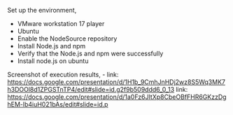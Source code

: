 Set up the environment,
- VMware workstation 17 player
- Ubuntu
- Enable the NodeSource repository
- Install Node.js and npm
- Verify that the Node.js and npm were successfully
- Install node.js on ubuntu

Screenshot of execution results, - link: https://docs.google.com/presentation/d/1H1b_9CmhJnHDj2wz8S5Wq3MK7h3DOOl8d1ZPGSTnTP4/edit#slide=id.g2f9b509ddd6_0_13
link: https://docs.google.com/presentation/d/1a0Fz6JItXp8CbeOBfFHR6GKzzDghEM-lb4iuH021bAs/edit#slide=id.p

